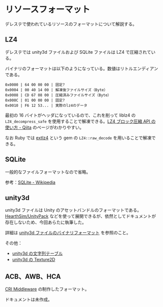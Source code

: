 # リソースフォーマット

デレステで使われているリソースのフォーマットについて解説する。

## LZ4

デレステでは unity3d ファイルおよび SQLite ファイルは LZ4 で圧縮されている。

バイナリのフォーマットは以下のようになっている。数値はリトルエンディアンである。

```
0x0000 | 64 00 00 00 | 固定?
0x0004 | 00 40 14 00 | 解凍後ファイルサイズ（Byte）
0x0008 | CD 67 08 00 | 圧縮済みファイルサイズ（Byte）
0x000C | 01 00 00 00 | 固定?
0x0010 | F6 12 53... | 実際のlz4のデータ
```

最初の 16 バイトがヘッダになっているので、これを削って liblz4 の `LZ4_decompress_safe` を使用することで解凍できる。[LZ4 ブロック圧縮 API の使い方 - Qiita](http://qiita.com/dearblue/items/65e8526f47dc10a63f04) のページがわかりやすい。

なお Ruby では [extlz4](https://rubygems.org/gems/extlz4/versions/0.2.1) という gem の `LZ4::raw_decode` を用いることで解凍できる。

## SQLite

一般的なファイルフォーマットなので省略。

参考：[SQLite - Wikipedia](https://ja.wikipedia.org/wiki/SQLite)

## unity3d

unity3d ファイルは Unity のアセットバンドルのフォーマットである。[HearthSim/UnityPack](https://github.com/HearthSim/UnityPack) などを使って展開できるが、依然としてドキュメントが存在しないため、今回あらたに執筆した。

詳細は [unity3d ファイルのバイナリフォーマット](unity3d.md) を参照のこと。

その他：

- [unity3d の文字列テーブル](unity3d-string.md)
- [unity3d の Texture2D](unity3d-texture2d.md)

## ACB、AWB、HCA

[CRI Middleware](http://www.cri-mw.co.jp/index.html) の制作したフォーマット。

ドキュメントは未作成。
